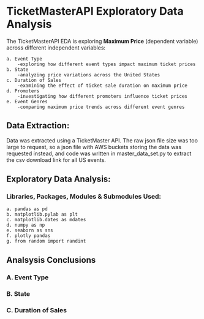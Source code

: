 # TicketMasterAPI Exploratory Data Analysis

The TicketMasterAPI EDA is exploring **Maximum Price** (dependent variable) across different independent variables:

    a. Event Type
        -exploring how different event types impact maximum ticket prices
    b. State
        -analyzing price variations across the United States
    c. Duration of Sales
        -examining the effect of ticket sale duration on maximum price
    d. Promoters
        -investigating how different promoters influence ticket prices
    e. Event Genres
        -comparing maximum price trends across different event genres

## Data Extraction:
Data was extracted using a TicketMaster API. The raw json file size was too large to request, so a json file with AWS buckets storing the data was requested instead, and code was written in master_data_set.py to extract the csv download link for all US events. 

## Exploratory Data Analysis:

### Libraries, Packages, Modules & Submodules Used:

    a. pandas as pd
    b. matplotlib.pylab as plt
    c. matplotlib.dates as mdates
    d. numpy as np
    e. seaborn as sns
    f. plotly pandas
    g. from random import randint

## Analsysis Conclusions

### A. Event Type
    

### B. State


### C. Duration of Sales